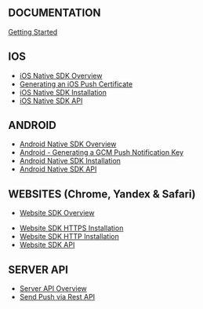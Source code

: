 <h2>DOCUMENTATION</h2>

[Getting Started](Getting-Started.md)

<h2>IOS</h2>

* [iOS Native SDK Overview](iOS/iOS-Native-SDK-Overview.md)
* [Generating an iOS Push Certificate](iOS/Generating-an-iOS-Push-Certificate.md)
* [iOS Native SDK Installation](iOS/iOS-Native-SDK-Installation.md)
* [iOS Native SDK API](iOS/iOS-Native-SDK-API.md)

<h2>ANDROID</h2>

* [Android Native SDK Overview](Android/Android-Native-SDK-Overview.md)
* [Android - Generating a GCM Push Notification Key](Android/Android-Generating-a-GCM-Push-Notification-Key.md)
* [Android Native SDK Installation](Android/Android-Native-SDK-Installation.md)
* [Android Native SDK API](Android/Android-Native-SDK-API.md)

<h2>WEBSITES (Chrome, Yandex & Safari)</h2>

* [Website SDK Overview](Websdk/Website-SDK-Overview.md)
<!-- * [Website - Generating a GCM Push Notification Key](Websdk/Website-Generating-a-GCM-Push-Notification-Key.md) -->
* [Website SDK HTTPS Installation](Websdk/Website-SDK-HTTPS-Installation.md)
* [Website SDK HTTP Installation](Websdk/Website-SDK-HTTP-Installation.md)
* [Website SDK API](Websdk/Website-SDK-API.md)

<h2>SERVER API</h2>

* [Server API Overview](API/Server-API-Overview.md)
* [Send Push via Rest API](API/notifications-Create-Notification.md)